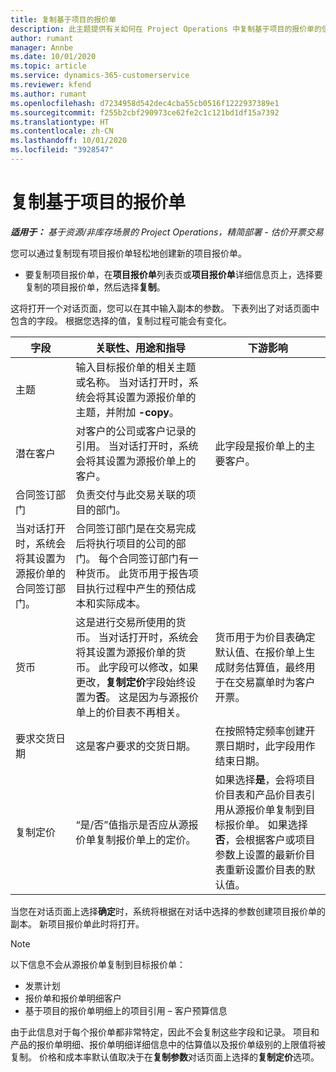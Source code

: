 ```yaml
---
title: 复制基于项目的报价单
description: 此主题提供有关如何在 Project Operations 中复制基于项目的报价单的信息。
author: rumant
manager: Annbe
ms.date: 10/01/2020
ms.topic: article
ms.service: dynamics-365-customerservice
ms.reviewer: kfend
ms.author: rumant
ms.openlocfilehash: d7234958d542dec4cba55cb0516f1222937389e1
ms.sourcegitcommit: f255b2cbf290973ce62fe2c1c121bd1df15a7392
ms.translationtype: HT
ms.contentlocale: zh-CN
ms.lasthandoff: 10/01/2020
ms.locfileid: "3928547"
---
```

# <a name="copy-project-based-quotes"></a>复制基于项目的报价单

_**适用于：** 基于资源/非库存场景的 Project Operations，精简部署 - 估价开票交易_

您可以通过复制现有项目报价单轻松地创建新的项目报价单。 

- 要复制项目报价单，在**项目报价单**列表页或**项目报价单**详细信息页上，选择要复制的项目报价单，然后选择**复制**。

这将打开一个对话页面，您可以在其中输入副本的参数。 下表列出了对话页面中包含的字段。 根据您选择的值，复制过程可能会有变化。

| **字段** | **关联性、用途和指导** | **下游影响** |
| --- | --- | --- |
| 主题 | 输入目标报价单的相关主题或名称。 当对话打开时，系统会将其设置为源报价单的主题，并附加 **-copy**。 | |
| 潜在客户 | 对客户的公司或客户记录的引用。 当对话打开时，系统会将其设置为源报价单上的客户。 | 此字段是报价单上的主要客户。 |
| 合同签订部门 | 负责交付与此交易关联的项目的部门。
当对话打开时，系统会将其设置为源报价单的合同签订部门。 | 合同签订部门是在交易完成后将执行项目的公司的部门。 每个合同签订部门有一种货币。 此货币用于报告项目执行过程中产生的预估成本和实际成本。 |
| 货币 | 这是进行交易所使用的货币。 当对话打开时，系统会将其设置为源报价单的货币。 此字段可以修改，如果更改，**复制定价**字段始终设置为**否**。 这是因为与源报价单上的价目表不再相关。 | 货币用于为价目表确定默认值、在报价单上生成财务估算值，最终用于在交易赢单时为客户开票。 |
| 要求交货日期 | 这是客户要求的交货日期。 | 在按照特定频率创建开票日期时，此字段用作结束日期。 |
| 复制定价 | “是/否”值指示是否应从源报价单复制报价单上的定价。 | 如果选择**是**，会将项目价目表和产品价目表引用从源报价单复制到目标报价单。 如果选择**否**，会根据客户或项目参数上设置的最新价目表重新设置价目表的默认值。 |

当您在对话页面上选择**确定**时，系统将根据在对话中选择的参数创建项目报价单的副本。 新项目报价单此时将打开。 

> [!NOTE]
> 以下信息不会从源报价单复制到目标报价单：
>
> - 发票计划
> - 报价单和报价单明细客户
> - 基于项目的报价单明细上的项目引用 – 客户预算信息
>
>由于此信息对于每个报价单都非常特定，因此不会复制这些字段和记录。 项目和产品的报价单明细、报价单明细详细信息中的估算值以及报价单级别的上限值将被复制。 价格和成本率默认值取决于在**复制参数**对话页面上选择的**复制定价**选项。
